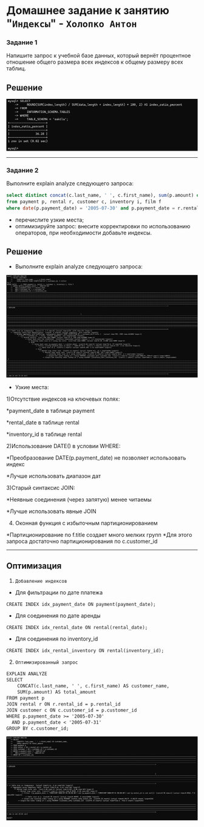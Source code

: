 # Домашнее задание к занятию "`Индексы`" - `Холопко Антон`




### Задание 1

Напишите запрос к учебной базе данных, который вернёт процентное отношение общего размера всех индексов к общему размеру всех таблиц.

## Решение

![Задание1Скриншот1](https://github.com/Easyjetz/12-05.md/blob/main/%D0%97%D0%B0%D0%B4%D0%B0%D0%BD%D0%B8%D0%B51%D0%A1%D0%BA%D1%80%D0%B8%D0%BD%D1%88%D0%BE%D1%821.png)


---

### Задание 2

Выполните explain analyze следующего запроса:
```sql
select distinct concat(c.last_name, ' ', c.first_name), sum(p.amount) over (partition by c.customer_id, f.title)
from payment p, rental r, customer c, inventory i, film f
where date(p.payment_date) = '2005-07-30' and p.payment_date = r.rental_date and r.customer_id = c.customer_id and i.inventory_id = r.inventory_id
```
- перечислите узкие места;
- оптимизируйте запрос: внесите корректировки по использованию операторов, при необходимости добавьте индексы.

## Решение

- Выполните explain analyze следующего запроса:

![Задание2Скриншот1](https://github.com/Easyjetz/12-05.md/blob/main/%D0%97%D0%B0%D0%B4%D0%B0%D0%BD%D0%B8%D0%B52%D0%A1%D0%BA%D1%80%D0%B8%D0%BD%D1%88%D0%BE%D1%821.png)

- Узкие места:


1)Отсутствие индексов на ключевых полях:

*payment_date в таблице payment

*rental_date в таблице rental

*inventory_id в таблице rental

2)Использование DATE() в условии WHERE:

*Преобразование DATE(p.payment_date) не позволяет использовать индекс

*Лучше использовать диапазон дат

3)Старый синтаксис JOIN:

*Неявные соединения (через запятую) менее читаемы

*Лучше использовать явные JOIN

4) Оконная функция с избыточным партиционированием

*Партиционирование по f.title создает много мелких групп
*Для этого запроса достаточно партиционирования по c.customer_id

---

## Оптимизация

1. `Добавление индексов`
- Для фильтрации по дате платежа
   
```
CREATE INDEX idx_payment_date ON payment(payment_date);
```

- Для соединения по дате аренды

```
CREATE INDEX idx_rental_date ON rental(rental_date);
```
- Для соединения по inventory_id

```
CREATE INDEX idx_rental_inventory ON rental(inventory_id);
```


2. `Оптимизированный запрос`
   
```
EXPLAIN ANALYZE
SELECT 
    CONCAT(c.last_name, ' ', c.first_name) AS customer_name,
    SUM(p.amount) AS total_amount
FROM payment p
JOIN rental r ON r.rental_id = p.rental_id
JOIN customer c ON c.customer_id = p.customer_id
WHERE p.payment_date >= '2005-07-30' 
  AND p.payment_date < '2005-07-31'
GROUP BY c.customer_id;
```

![Задание2Скриншот2](https://github.com/Easyjetz/12-05.md/blob/main/%D0%97%D0%B0%D0%B4%D0%B0%D0%BD%D0%B8%D0%B52%D0%A1%D0%BA%D1%80%D0%B8%D0%BD%D1%88%D0%BE%D1%822.png)

